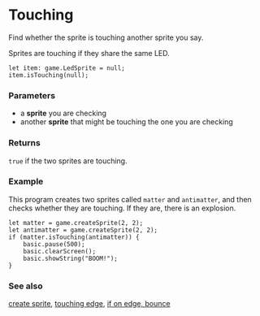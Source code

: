 # Touching

Find whether the sprite is touching another sprite you say.

Sprites are touching if they share the same LED.

```sig
let item: game.LedSprite = null;
item.isTouching(null);
```

### Parameters

* a **sprite** you are checking
* another **sprite** that might be touching the one you are checking

### Returns

`true` if the two sprites are touching.

### Example

This program creates two sprites called `matter` and `antimatter`, and then checks whether they are touching. If they are, there is an explosion.

```blocks
let matter = game.createSprite(2, 2);
let antimatter = game.createSprite(2, 2);
if (matter.isTouching(antimatter)) {
    basic.pause(500);
    basic.clearScreen();
    basic.showString("BOOM!");
}
```

### See also

[create sprite](/reference/game/create-sprite), [touching edge](/reference/game/touching-edge), [if on edge, bounce](/reference/game/if-on-edge-bounce)